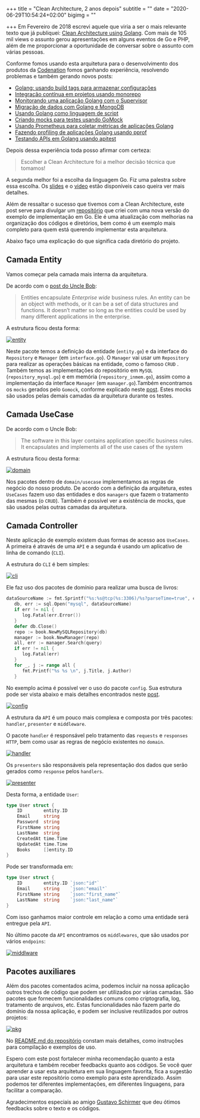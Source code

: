 +++
title = "Clean Architecture, 2 anos depois"
subtitle = ""
date = "2020-06-29T10:54:24+02:00"
bigimg = ""

+++
Em Fevereiro de 2018 escrevi aquele que viria a ser o mais relevante texto que já publiquei: [Clean Architecture using Golang](https://eltonminetto.dev/en/post/2018-03-05-clean-architecture-using-go/). Com mais de 105 mil views o assunto gerou apresentações em alguns eventos de Go e PHP, além de me proporcionar a oportunidade de conversar sobre o assunto com várias pessoas. 

Conforme fomos usando esta arquitetura para o desenvolvimento dos produtos da [Codenation](https://codenation.dev) fomos ganhando experiência, resolvendo problemas e também gerando novos posts:

- [Golang: usando build tags para armazenar configurações](https://eltonminetto.dev/post/2018-06-25-golang-usando-build-tags/)
- [Integração contínua em projetos usando monorepo](https://eltonminetto.dev/post/2018-08-01-monorepo-drone/)
- [Monitorando uma aplicação Golang com o Supervisor](https://eltonminetto.dev/post/2018-11-28-monitorando-app-go-com-supervisor/)
- [Migração de dados com Golang e MongoDB](https://eltonminetto.dev/post/2019-01-23-migracao-de-dados-com-go-e-mongodb/)
- [Usando Golang como linguagem de script](https://eltonminetto.dev/post/2019-08-08-golang-linguagem-script/)
- [Criando mocks para testes usando GoMock](https://eltonminetto.dev/post/2019-12-19-usando-gomock/)
- [Usando Prometheus para coletar métricas de aplicações Golang](https://eltonminetto.dev/post/2020-03-12-golang-prometheus/)
- [Fazendo profiling de aplicações Golang usando pprof](https://eltonminetto.dev/post/2020-04-08-golang-pprof/)
- [Testando APIs em Golang usando apitest](https://eltonminetto.dev/post/2020-04-10-golang-apitest/)

Depois dessa experiência toda posso afirmar com certeza:

> Escolher a Clean Architecture foi a melhor decisão técnica que tomamos! 

A segunda melhor foi a escolha da linguagem Go. Fiz uma palestra sobre essa escolha. Os [slides](https://speakerdeck.com/eminetto/por-que-e-como-usamos-go-na-codenation) e o [video](https://www.youtube.com/watch?v=Z-JQOCSdxdU) estão disponíveis caso queira ver mais detalhes.

Além de ressaltar o sucesso que tivemos com a Clean Architecture, este post serve para divulgar um [repositório](https://github.com/eminetto/clean-architecture-go-v2) que criei com uma nova versão do exemplo de implementação em Go. Ele é uma atualização com melhorias na organização dos códigos e diretórios, bem como é um exemplo mais completo para quem está querendo implementar esta arquitetura.

Abaixo faço uma explicação do que significa cada diretório do projeto.

## Camada Entity

Vamos começar pela camada mais interna da arquitetura.

De acordo com o [post do Uncle Bob](https://blog.cleancoder.com/uncle-bob/2012/08/13/the-clean-architecture.html):

> Entities encapsulate *Enterprise wide* business rules. An entity can be an object with methods, or it can be a set of data structures and functions. It doesn’t matter so long as the entities could be used by many different applications in the enterprise.

A estrutura ficou desta forma:

[![entity](/images/posts/1-entity_book.png)](/images/posts/1-entity_book.png)

Neste pacote temos a definição da entidade (`entity.go`) e da interface do `Repository` e `Manager` (em `interface.go`). O `Manager` vai usar um `Repository` para realizar as operações básicas na entidade, como o famoso `CRUD` . Também temos as implementações do repositório em `MySQL` (`repository_mysql.go`) e em memória (`repository_inmem.go`), assim como a implementação da interface `Manager` (em `manager.go`).Também encontramos os `mocks` gerados pelo `Gomock`, conforme explicado neste [post](https://eltonminetto.dev/post/2019-12-19-usando-gomock/). Estes mocks são usados pelas demais camadas da arquitetura durante os testes.

## Camada UseCase

De acordo com o Uncle Bob:

> The software in this layer contains application specific business rules. It encapsulates and implements all of the use cases of the system

A estrutura ficou desta forma:

[![domain](/images/posts/2-domain_loan.png)](/images/posts/2-domain_loan.png)

Nos pacotes dentro de `domain/usecase` implementamos as regras de negócio do nosso produto. De acordo com a definição da arquitetura, estes `UseCases` fazem uso das entidades e dos `managers` que fazem o tratamento das mesmas (o `CRUD`). Também é possível ver a existência de mocks, que são usados pelas outras camadas da arquitetura.

## Camada Controller

Neste aplicação de exemplo existem duas formas de acesso aos `UseCases`. A primeira é através de uma `API` e a segunda é usando um aplicativo de linha de comando (`CLI`). 

A estrutura do `CLI` é bem simples:

[![cli](/images/posts/4-cmd.png)](/images/posts/4-cmd.png)

Ele faz uso dos pacotes de domínio para realizar uma busca de livros:

```go
dataSourceName := fmt.Sprintf("%s:%s@tcp(%s:3306)/%s?parseTime=true", config.DB_USER, config.DB_PASSWORD, config.DB_HOST, config.DB_DATABASE)
   db, err := sql.Open("mysql", dataSourceName)
   if err != nil {
      log.Fatal(err.Error())
   }
   defer db.Close()
   repo := book.NewMySQLRepository(db)
   manager := book.NewManager(repo)
   all, err := manager.Search(query)
   if err != nil {
      log.Fatal(err)
   }
   for _, j := range all {
      fmt.Printf("%s %s \n", j.Title, j.Author)
   }
```	

No exemplo acima é possível ver o uso do pacote `config`. Sua estrutura pode ser vista abaixo e mais detalhes encontrados neste [post](https://eltonminetto.dev/post/2018-06-25-golang-usando-build-tags/). 

[![config](/images/posts/3-config.png)](/images/posts/3-config.png)

A estrutura da `API` é um pouco mais complexa e composta por três pacotes: `handler`, `presenter` e `middleware`.

O pacote `handler` é responsável pelo tratamento das `requests` e `responses` `HTTP`, bem como usar as regras de negócio existentes no `domain`. 

[![handler](/images/posts/5-handler.png)](/images/posts/5-handler.png)

Os `presenters` são responsáveis pela representação dos dados que serão gerados como `response` pelos `handlers`. 


[![presenter](/images/posts/6-presenter.png)](/images/posts/6-presenter.png)


Desta forma, a entidade `User`:

```go
type User struct {
	ID        entity.ID
	Email     string
	Password  string
	FirstName string
	LastName  string
	CreatedAt time.Time
	UpdatedAt time.Time
	Books     []entity.ID
}
```

Pode ser transformada em: 

```go
type User struct {
	ID        entity.ID `json:"id"`
	Email     string    `json:"email"`
	FirstName string    `json:"first_name"`
	LastName  string    `json:"last_name"`
}
```

Com isso ganhamos maior controle em relação a como uma entidade será entregue pela `API`.

No último pacote da `API` encontramos os `middlewares`, que são usados por vários `endpoins`:

[![middlware](/images/posts/7-middleware.png)](/images/posts/7-middleware.png)

## Pacotes auxiliares

Além dos pacotes comentados acima, podemos incluir na nossa aplicação outros trechos de código que podem ser utilizados por várias camadas. São pacotes que fornecem funcionalidades comuns como criptografia, log, tratamento de arquivos, etc. Estas funcionalidades não fazem parte do domínio da nossa aplicação, e podem ser inclusive reutilizados por outros projetos:

[![pkg](/images/posts/8-pkg.png)](/images/posts/8-pkg.png)

No [README.md do repositório](https://github.com/eminetto/clean-architecture-go-v2) constam mais detalhes, como instruções para compilação e exemplos de uso.

Espero com este post fortalecer minha recomendação quanto a esta arquitetura e também receber feedbacks quanto aos códigos. Se você quer aprender a usar esta arquitetura em sua linguagem favorita, fica a sugestão para usar este repositório como exemplo para este aprendizado. Assim podemos ter diferentes implementações, em diferentes linguagens, para facilitar a comparação.

Agradecimentos especiais ao amigo [Gustavo Schirmer](https://twitter.com/hurrycaner) que deu ótimos feedbacks sobre o texto e os códigos. 

